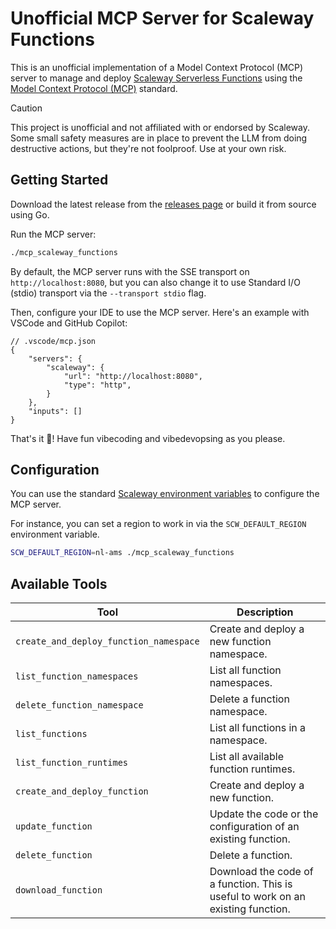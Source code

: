 # Unofficial MCP Server for Scaleway Functions

This is an unofficial implementation of a Model Context Protocol (MCP) server to manage and deploy [Scaleway Serverless Functions](https://www.scaleway.com/en/serverless-functions/) using the [Model Context Protocol (MCP)](https://modelcontextprotocol.org/) standard.

> [!CAUTION]
> This project is unofficial and not affiliated with or endorsed by Scaleway.
> Some small safety measures are in place to prevent the LLM from doing destructive actions,
> but they're not foolproof.
> Use at your own risk.

## Getting Started

Download the latest release from the [releases page](https://github.com/cyclimse/mcp_scaleway_functions/releases) or build it from source using Go.

Run the MCP server:

```bash
./mcp_scaleway_functions
```

By default, the MCP server runs with the SSE transport on `http://localhost:8080`, but you can also change it to use Standard I/O (stdio) transport via the `--transport stdio` flag.

Then, configure your IDE to use the MCP server. Here's an example with VSCode and GitHub Copilot:

```jsonc
// .vscode/mcp.json
{
	"servers": {
		"scaleway": {
			"url": "http://localhost:8080",
			"type": "http",
		}
	},
	"inputs": []
}
```

That's it 🎉! Have fun vibecoding and vibedevopsing as you please.

## Configuration

You can use the standard [Scaleway environment variables](https://www.scaleway.com/en/docs/scaleway-cli/reference-content/environment-variables/) to configure the MCP server.

For instance, you can set a region to work in via the `SCW_DEFAULT_REGION` environment variable.

```bash
SCW_DEFAULT_REGION=nl-ams ./mcp_scaleway_functions
```

## Available Tools

| **Tool**                               | **Description**                                                                  |
| -------------------------------------- | -------------------------------------------------------------------------------- |
| `create_and_deploy_function_namespace` | Create and deploy a new function namespace.                                      |
| `list_function_namespaces`             | List all function namespaces.                                                    |
| `delete_function_namespace`            | Delete a function namespace.                                                     |
| `list_functions`                       | List all functions in a namespace.                                               |
| `list_function_runtimes`               | List all available function runtimes.                                            |
| `create_and_deploy_function`           | Create and deploy a new function.                                                |
| `update_function`                      | Update the code or the configuration of an existing function.                    |
| `delete_function`                      | Delete a function.                                                               |
| `download_function`                    | Download the code of a function. This is useful to work on an existing function. |
